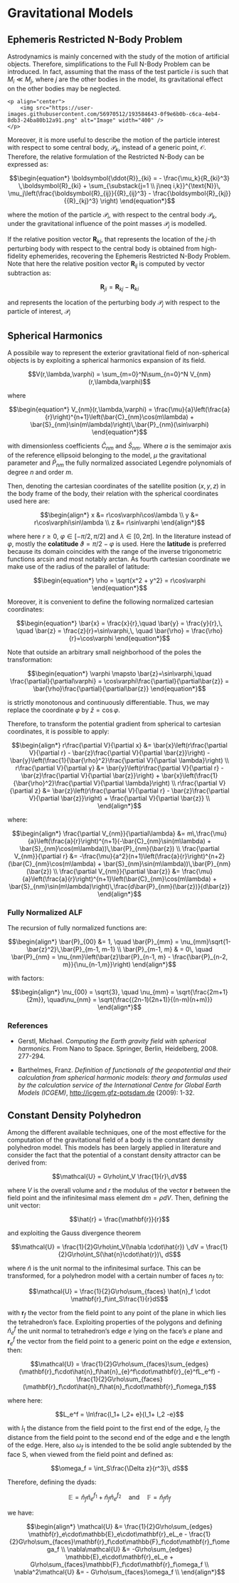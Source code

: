# Gravitational Models

## Ephemeris Restricted N-Body Problem

Astrodynamics is mainly concerned with the study of the motion of artificial objects. Therefore, simplifications to the Full N-Body Problem can be introduced. In fact, assuming that the mass of the test particle $i$ is such that $M_i \ll M_j$, where $j$ are the other bodies in the model, its gravitational effect on the other bodies may be neglected. 

```@raw html
<p align="center">
    <img src="https://user-images.githubusercontent.com/56970512/193584643-0f9e6b0b-c6ca-4eb4-8db3-24ba80b12a91.png" alt="Image" width="400" />
</p>
```

Moreover, it is more useful to describe the motion of the particle interest with respect to some central body, $\mathcal{P}_k$, instead of a generic point, $\mathcal{O}$. Therefore, the relative formulation of the Restricted N-Body can be expressed as:

```math
\begin{equation*}
    \boldsymbol{\ddot{R}}_{ki} = - \frac{\mu_k}{R_{ki}^3} \,\boldsymbol{R}_{ki} + \sum_{\substack{j=1 \\ j\neq i,k}}^{\text{N}}\, \mu_j\left(\frac{\boldsymbol{R}_{ij}}{{R}_{ij}^3} - \frac{\boldsymbol{R}_{kj}}{{R}_{kj}^3} \right)
\end{equation*}
```
where the motion of the particle $\mathcal{P}_i$, with respect to the central body $\mathcal{P}_k$, under the gravitational influence of the point masses $\mathcal{P}_j$ is modelled.

If the relative position vector $\boldsymbol{R}_{kj}$, that represents the location of the $j$-th perturbing body with respect to the central body is obtained from high-fidelity ephemerides, recovering the Ephemeris Restricted N-Body Problem. Note that here the relative position vector $\boldsymbol{R}_{ij}$ is computed by vector subtraction as:

```math
\begin{equation*}
    \boldsymbol{R}_{ji} = \boldsymbol{R}_{kj} - \boldsymbol{R}_{ki}
\end{equation*}
```

and represents the location of the perturbing body $\mathcal{P}_j$ with respect to the particle of interest, $\mathcal{P}_i$

## Spherical Harmonics 

A possibile way to represent the exterior gravitational field of non-spherical objects is by exploiting a spherical harmonics expansion of its field. 

```math
V(r,\lambda,\varphi) = \sum_{m=0}^N\sum_{n=0}^N V_{nm}(r,\lambda,\varphi)
```
where 
```math
\begin{equation*}
V_{nm}(r,\lambda,\varphi) = \frac{\mu}{a}\left(\frac{a}{r}\right)^{n+1}\left(\bar{C}_{nm}\cos(m\lambda) + \bar{S}_{nm}\sin(m\lambda)\right)\,\bar{P}_{nm}(\sin\varphi)
\end{equation*}
```
with dimensionless coefficients $\bar{C}_{nm}$ and $\bar{S}_{nm}$. Where $a$ is the semimajor axis of the reference ellipsoid belonging to the model, $\mu$ the gravitational parameter and $\bar{P}_{nm}$ the fully normalized associated Legendre polynomials of degree $n$ and order $m$.

Then, denoting the cartesian coordinates of the satellite position $(x,y,z)$ in the body frame of the body, their relation with the spherical coordinates used here are:
```math
\begin{align*}
    x &= r\cos\varphi\cos\lambda \\
    y &= r\cos\varphi\sin\lambda \\
    z &= r\sin\varphi
\end{align*}
```
where here $r\geq 0$, $\varphi\in [-\pi/2, \pi/2]$ and $\lambda\in[0, 2\pi]$. In the literature instead of $\varphi$, mostly the **colatitude** $\vartheta=\pi/2-\varphi$ is used. Here the **latitude** is preferred because its domain coincides with the range of the inverse trigonometric functions arcsin and most notably arctan. As fourth cartesian coordinate we make use of the radius of the parallel of latitude:

```math
\begin{equation*}
    \rho = \sqrt{x^2 + y^2} = r\cos\varphi
\end{equation*}
```

Moreover, it is convenient to define the following normalized cartesian coordinates:
```math
\begin{equation*}
    \bar{x} = \frac{x}{r},\quad \bar{y} = \frac{y}{r},\, \quad \bar{z} = \frac{z}{r}=\sin\varphi,\, \quad \bar{\rho} = \frac{\rho}{r}=\cos\varphi
\end{equation*}
```

Note that outside an arbitrary small neighborhood of the poles the transformation:
```math
\begin{equation*}
    \varphi \mapsto \bar{z}=\sin\varphi,\quad \frac{\partial}{\partial\varphi} = \cos\varphi\frac{\partial}{\partial\bar{z}} = \bar{\rho}\frac{\partial}{\partial\bar{z}}
\end{equation*}
```

is strictly monotonous and continuously differentiable. Thus, we may replace the coordinate $\varphi$ by $\bar{z} = \cos\varphi$.

Therefore, to transform the potential gradient from spherical to cartesian coordinates, it is possible to apply:
```math
\begin{align*}
    r\frac{\partial V}{\partial x} &= \bar{x}\left(r\frac{\partial V}{\partial r} - \bar{z}\frac{\partial V}{\partial \bar{z}}\right) - \bar{y}\left(\frac{1}{\bar{\rho}^2}\frac{\partial V}{\partial \lambda}\right) \\
    r\frac{\partial V}{\partial y} &= \bar{y}\left(r\frac{\partial V}{\partial r} - \bar{z}\frac{\partial V}{\partial \bar{z}}\right) + \bar{x}\left(\frac{1}{\bar{\rho}^2}\frac{\partial V}{\partial \lambda}\right) \\
    r\frac{\partial V}{\partial z} &= \bar{z}\left(r\frac{\partial V}{\partial r} - \bar{z}\frac{\partial V}{\partial \bar{z}}\right) + \frac{\partial V}{\partial \bar{z}} \\
\end{align*}
```
where:
```math
\begin{align*}
\frac{\partial V_{nm}}{\partial\lambda} &= m\,\frac{\mu}{a}\left(\frac{a}{r}\right)^{n+1}(-\bar{C}_{nm}\sin(m\lambda) + \bar{S}_{nm}\cos(m\lambda))\,\bar{P}_{nm}(\bar{z}) \\ 
\frac{\partial V_{nm}}{\partial r} &= -\frac{\mu}{a^2}(n+1)\left(\frac{a}{r}\right)^{n+2}(\bar{C}_{nm}\cos(m\lambda) + \bar{S}_{nm}\sin(m\lambda))\,\bar{P}_{nm}(\bar{z}) \\ 
\frac{\partial V_{nm}}{\partial \bar{z}} &= \frac{\mu}{a}\left(\frac{a}{r}\right)^{n+1}\left(\bar{C}_{nm}\cos(m\lambda) + \bar{S}_{nm}\sin(m\lambda)\right)\,\frac{d\bar{P}_{nm}(\bar{z})}{d\bar{z}}
\end{align*}
```

### Fully Normalized ALF

The recursion of fully normalized functions are:

```math
\begin{align*}
    \bar{P}_{00} &= 1, \quad \bar{P}_{mm} = \nu_{mm}\sqrt{1-\bar{z}^2}\,\bar{P}_{m-1, m-1} \\ 
    \bar{P}_{m-1, m} & = 0\, \quad \bar{P}_{nm} = \nu_{nm}\left(\bar{z}\bar{P}_{n-1, m} - \frac{\bar{P}_{n-2, m}}{\nu_{n-1,m}}\right)
\end{align*}
```

with factors:

```math
\begin{align*}
    \nu_{00} = \sqrt{3}, \quad \nu_{mm} = \sqrt{\frac{2m+1}{2m}}, \quad\nu_{nm} = \sqrt{\frac{(2n-1)(2n+1)}{(n-m)(n+m)}}
\end{align*}
```

### References 

- Gerstl, Michael. _Computing the Earth gravity field with spherical harmonics._ From Nano to Space. Springer, Berlin, Heidelberg, 2008. 277-294.

- Barthelmes, Franz. _Definition of functionals of the geopotential and their calculation from spherical harmonic models: theory and formulas used by the calculation service of the International Centre for Global Earth Models (ICGEM)_, http://icgem.gfz-potsdam.de (2009): 1-32.


## Constant Density Polyhedron

Among the different available techniques, one of the most effective for the computation
of the gravitational field of a body is the constant density polyhedron model. This models has been largely applied in literature and consider the fact that the potential of a constant density attractor can be derived from:

```math
\mathcal{U} = G\rho\int_V \frac{1}{r}\,dV
```

where $V$ is the overall volume and $r$ the modulus of the vector $\mathbf{r}$ between the field point and the infinitesimal mass element $dm = \rho dV$. Then, defining the unit vector:

```math
\hat{r} = \frac{\mathbf{r}}{r}
```

and exploiting the Gauss divergence theorem

```math
\mathcal{U} = \frac{1}{2}G\rho\int_V(\nabla \cdot\hat{r}) \,dV = \frac{1}{2}G\rho\int_S(\hat{n}\cdot\hat{r})\, dS
```

where $\hat{n}$ is the unit normal to the infinitesimal surface. This can be transformed, for a polyhedron model with a certain number of faces $n_f$ to:

```math
\mathcal{U} = \frac{1}{2}G\rho\sum_{faces} \hat{n}_f \cdot \mathbf{r}_f\int_S\frac{1}{r}dS
```

with $\mathbf{r}_f$ the vector from the field point to any point of the plane in which lies the tetrahedron’s face. Exploiting properties of the polygons and defining $\hat{n}_{e}^f$ the unit normal to tetrahedron’s edge $e$ lying on the face’s $e$ plane and $\mathbf{r}_e^f$ the vector from the field point to a generic point on the edge $e$ extension, then:

```math
\mathcal{U} = \frac{1}{2}G\rho\sum_{faces}\sum_{edges}(\mathbf{r}_f\cdot\hat{n}_f\hat{n}_{e}^f\cdot\mathbf{r}_{e}^fL_e^f) - \frac{1}{2}G\rho\sum_{faces}(\mathbf{r}_f\cdot\hat{n}_f\hat{n}_f\cdot\mathbf{r}_f\omega_f)
```

where here: 

```math
L_e^f = \ln\frac{l_1+ l_2+ e}{l_1+ l_2 -e}
```

with $l_1$ the distance from the field point to the first end of the edge, $l_2$ the distance
from the field point to the second end of the edge and e the length of the edge. Here,
also $\omega_f$ is intended to the be solid angle subtended by the face S, when viewed from
the field point and defined as:

```math
\omega_f = \int_S\frac{\Delta z}{r^3}\, dS
```

Therefore, defining the dyads:

```math
\mathbb{E} =\hat{n}_f\hat{n}_{e}^{f_1} + \hat{n}_f\hat{n}_{e}^{f_2}\quad\text{and}\quad \mathbb{F} = \hat{n}_f\hat{n}_f
```

we have:

```math
\begin{align*}
    \mathcal{U} &= \frac{1}{2}G\rho\sum_{edges} \mathbf{r}_e\cdot\mathbb{E}_e\cdot\mathbf{r}_eL_e - \frac{1}{2}G\rho\sum_{faces}\mathbf{r}_f\cdot\mathbb{F}_f\cdot\mathbf{r}_f\omega_f \\
    \nabla\mathcal{U} &= -G\rho\sum_{edges} \mathbb{E}_e\cdot\mathbf{r}_eL_e + G\rho\sum_{faces}\mathbb{F}_f\cdot\mathbf{r}_f\omega_f \\
    \nabla^2\mathcal{U} &= - G\rho\sum_{faces}\omega_f \\
\end{align*}
```
